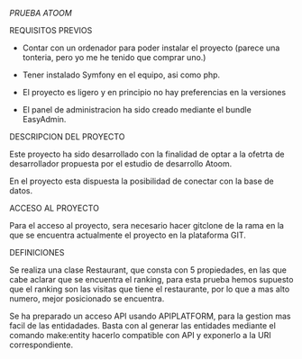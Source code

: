 <em> PRUEBA ATOOM </em>

REQUISITOS PREVIOS

- Contar con un ordenador para poder instalar el proyecto (parece una tonteria, pero yo me he tenido que comprar uno.)
- Tener instalado Symfony en el equipo, asi como php.
- El proyecto es ligero y en principio no hay preferencias en la versiones


- El panel de administracion ha sido creado mediante el bundle EasyAdmin.


DESCRIPCION DEL PROYECTO

Este proyecto ha sido desarrollado con la finalidad de 
optar a la ofetrta de desarrollador propuesta por el 
estudio de desarrollo Atoom.

En el proyecto esta dispuesta la posibilidad de conectar
con la base de datos.

ACCESO AL PROYECTO

Para el acceso al proyecto, sera necesario hacer gitclone de la 
rama en la que se encuentra actualmente el proyecto en la 
plataforma GIT.

DEFINICIONES

Se realiza una clase Restaurant, que consta con 5 propiedades, en las que
cabe aclarar que se encuentra el ranking, para esta prueba hemos supuesto
que el ranking son las visitas que tiene el restaurante, por lo que a mas
alto numero, mejor posicionado se encuentra. 

Se ha preparado un acceso API usando APIPLATFORM, para la gestion mas facil 
de las entidadades. Basta con al generar las entidades mediante el
comando make:entity hacerlo compatible con API y exponerlo a la URI
correspondiente.








